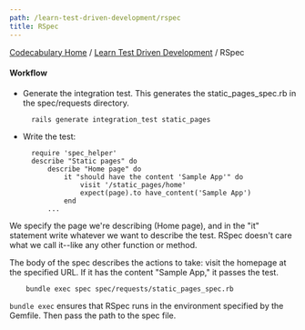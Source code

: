 ```yaml
---
path: /learn-test-driven-development/rspec
title: RSpec
---
```

[Codecabulary Home](/) / [Learn Test Driven Development](/learn-test-driven-development) / RSpec

<!-- ---title: RSpec -->

#### Workflow

* Generate the integration test. This generates the static_pages_spec.rb in the spec/requests directory.

		rails generate integration_test static_pages
		
* Write the test:

		require 'spec_helper'
		describe "Static pages" do
			describe "Home page" do
				it "should have the content 'Sample App'" do
					visit '/static_pages/home'
					expect(page).to have_content('Sample App')
				end
			...

We specify the page we're describing (Home page), and in the "it" statement write whatever we want to describe the test. RSpec doesn't care what we call it--like any other function or method. 

The body of the spec describes the actions to take: visit the homepage at the specified URL. If it has the content "Sample App," it passes the test.

		bundle exec spec spec/requests/static_pages_spec.rb
		
``bundle exec`` ensures that RSpec runs in the environment specified by the Gemfile. Then pass the path to the spec file. 


		
